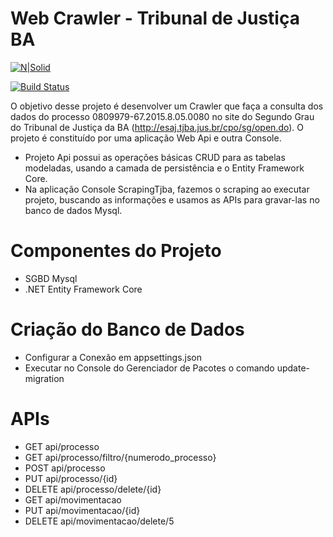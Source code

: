# Web Crawler - Tribunal de Justiça BA

[![N|Solid](https://cldup.com/dTxpPi9lDf.thumb.png)](https://nodesource.com/products/nsolid)

[![Build Status](https://travis-ci.org/joemccann/dillinger.svg?branch=master)](https://travis-ci.org/joemccann/dillinger)

O objetivo desse projeto é desenvolver um Crawler que faça a consulta dos dados do processo 0809979-67.2015.8.05.0080 no site do Segundo Grau do Tribunal de Justiça da BA (http://esaj.tjba.jus.br/cpo/sg/open.do). O projeto é constituído por uma aplicação Web Api e outra Console.

  - Projeto Api possui as operações básicas CRUD para as tabelas modeladas, usando  a camada de persistência e o Entity Framework Core.
  - Na aplicação Console ScrapingTjba, fazemos o scraping ao executar projeto, buscando as informações e usamos as APIs para gravar-las  no banco de dados Mysql.

# Componentes do Projeto

  - SGBD Mysql
  - .NET Entity Framework Core
  
# Criação do Banco de Dados

  - Configurar a Conexão em appsettings.json
  - Executar no Console do Gerenciador de Pacotes o comando update-migration

# APIs

  - GET api/processo
  - GET api/processo/filtro/{numerodo_processo}
  - POST api/processo
  - PUT api/processo/{id}
  - DELETE api/processo/delete/{id}
  - GET api/movimentacao
  - PUT api/movimentacao/{id}
  - DELETE api/movimentacao/delete/5




